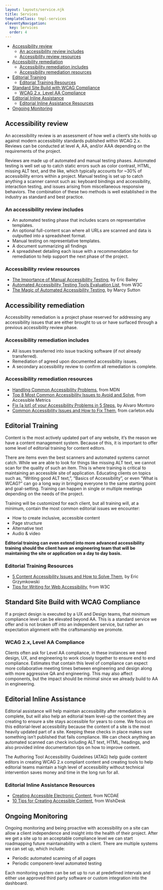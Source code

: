 ```yaml
---
layout: layouts/service.njk
title: Services
templateClass: tmpl-services
eleventyNavigation:
  key: Services
  order: 4
---
```


- [Accessibility review](#accessibility-review)
  - [An accessibility review includes](#an-accessibility-review-includes)
  - [Accessibility review resources](#accessibility-review-resources)
- [Accessibility remediation](#accessibility-remediation)
  - [Accessibility remediation includes](#accessibility-remediation-includes)
  - [Accessibility remediation resources](#accessibility-remediation-resources)
- [Editorial Training](#editorial-training)
  - [Editorial Training Resources](#editorial-training-resources)
- [Standard Site Build with WCAG Compliance](#standard-site-build-with-wcag-compliance)
  - [WCAG 2.x, Level AA Compliance](#wcag-2x-level-aa-compliance)
- [Editorial Inline Assistance](#editorial-inline-assistance)
  - [Editorial Inline Assistance Resources](#editorial-inline-assistance-resources)
- [Ongoing Monitoring](#ongoing-monitoring)

## Accessibility review

An accessibility review is an assessment of how well a client’s site holds up against modern accessibility standards published within WCAG 2.x. Reviews can be conducted at level A, AA, and/or AAA depending on the requirements of the project.

Reviews are made up of automated and manual testing phases. Automated testing is well set up to catch static errors such as color contrast, HTML, missing ALT text, and the like, which typically accounts for ~30% of accessibility errors within a project. Manual testing is set up to catch anything a scanner cannot such as: keyboard bindings and accessibility, interaction testing, and issues arising from miscellaneous responsive behaviors. The combination of these two methods is well established in the industry as standard and best practice.

### An accessibility review includes

- An automated testing phase that includes scans on representative templates.
- An optional full-content scan where all URLs are scanned and data is outputted into a spreadsheet format.
- Manual testing on representative templates.
- A document summarizing all findings
- A spreadsheet detailing each issue with a recommendation for remediation to help support the next phase of the project.

### Accessibility review resources

- [The Importance of Manual Accessibility Testing](https://www.smashingmagazine.com/2018/09/importance-manual-accessibility-testing/), by Eric Bailey
- [Automated Accessibility Testing Tools Evaluation List](https://www.w3.org/WAI/ER/tools/), from W3C
- [The Magic of Automated Accessibility Testing](https://marcysutton.github.io/a11y-automated-testing/#/), by Marcy Sutton

## Accessibility remediation

Accessibility remediation is a project phase reserved for addressing any accessibility issues that are either brought to us or have surfaced through a previous accessibility review phase.

### Accessibility remediation includes

- All issues transferred into issue tracking software (if not already transferred).
- Remediation of agreed upon documented accessibility issues.
- A secondary accessibility review to confirm all remediation is complete.

### Accessibility remediation resources

- [Handling Common Accessibility Problems](https://developer.mozilla.org/en-US/docs/Learn/Tools_and_testing/Cross_browser_testing/Accessibility), from MDN
- [Top 8 Most Common Accessibility Issues to Avoid and Solve](https://www.accessiblemetrics.com/blog/top-8-most-common-accessibility-issues-to-avoid-and-solve/), from Accessible Metrics
- [Fix [a lot] of your Accessibility Problems in 5 Steps](https://dev.to/alvaromontoro/fix-85-of-your-web-accessibility-issues-in-5-easy-steps-pnf), by Alvaro Montoro
- [Common Accessibility Issues and How to Fix Them](https://apps.carleton.edu/campus/web-group/training/accessibility/common-issues/), from carleton.edu

## Editorial Training

Content is the most actively updated part of any website, it’s the reason we have a content management system. Because of this, it is important to offer some level of editorial training for content editors.

There are items even the best scanners and automated systems cannot catch. While we are able to look for things like missing ALT text, we cannot scan for the quality of such an item. This is where training is critical to maintaining an accessible site of application. Educating clients on topics such as, “Writing good ALT text,”, “Basics of Accessibility”, or even “What is WCAG?” can go a long way in bringing everyone to the same starting point and goal-setting. Training can happen in single or multiple meetings depending on the needs of the project.

Training will be customized for each client, but all training will, at a minimum, contain the most common editorial issues we encounter:

- How to create inclusive, accessible content
- Page structure
- Alternative text
- Audio & video

**Editorial training can even extend into more advanced accessibility training should the client have an engineering team that will be maintaining the site or application on a day to day basis.**

### Editorial Training Resources

- [5 Content Accessibility Issues and How to Solve Them](https://www.oho.com/blog/5-content-accessibility-issues-and-how-fix-them), by Eric Grzymkowski
- [Tips for Writing for Web Accessibility](https://www.w3.org/WAI/tips/writing/), from W3C

## Standard Site Build with WCAG Compliance

If a project design is executed by a UX and Design teams, that minimum compliance level can be elevated beyond AA. This is a standard service we offer and is not broken off into an independent service, but rather an expectation alignment with the craftsmanship we promote.

### WCAG 2.x, Level AA Compliance

Clients often ask for Level AA compliance, in these instances we need design, UX, and engineering to work closely together to ensure end to end compliance. Estimates that contain this level of compliance can expect more collaborative meeting times between engineering and design along with more aggressive QA and engineering. This may also affect components, but the impact should be minimal since we already build to AA in engineering.

## Editorial Inline Assistance

Editorial assistance will help maintain accessibility after remediation is complete, but will also help an editorial team level-up the content they are creating to ensure a site stays accessible for years to come. We focus on this editorial-level accessibility because the content of a site is the most heavily updated part of a site. Keeping these checks in place makes sure something isn’t published that fails compliance. We can check anything an automated scanned can check including ALT text, HTML, headings, and also provided inline documentation tips on how to improve content.

The Authoring Tool Accessibility Guidelines (ATAG) help guide content editors in creating WCAG 2.x compliant content and creating tools to help editorial teams maintain a high level of accessibility without technical intervention saves money and time in the long run for all.

### Editorial Inline Assistance Resources

- [Creating Accessible Electronic Content](http://ncdae.org/resources/cheatsheets/electronic-content.php), from NCDAE
- [10 Tips for Creating Accessible Content](https://wishdesk.com/blog/how-to-create-accessible-content), from WishDesk

## Ongoing Monitoring

Ongoing monitoring and being proactive with accessibility on a site can allow a client independence and insight into the health of their project.  After we get a site up to an acceptable compliance level we can start roadmapping future maintainability with a client. There are multiple systems we can set up, which include:

- Periodic automated scanning of all pages
- Periodic component-level automated testing

Each monitoring system can be set up to run at predefined intervals and either use approved third party software or custom integration into the dashboard.
